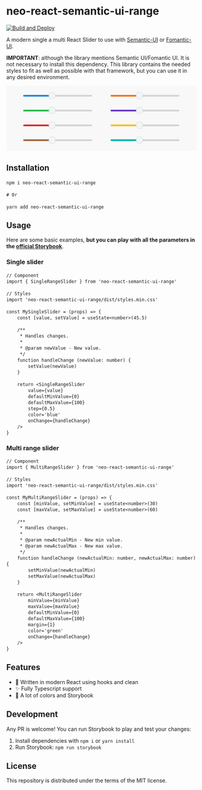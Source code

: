 # neo-react-semantic-ui-range

[![Build and Deploy](https://github.com/jware-solutions/neo-react-semantic-ui-range/actions/workflows/storybook.yml/badge.svg)](https://github.com/jware-solutions/neo-react-semantic-ui-range/actions/workflows/storybook.yml)

A modern single a multi React Slider to use with [Semantic-UI][semantic-ui] or [Fomantic-UI][fomantic-ui].

**IMPORTANT**: although the library mentions Semantic UI/Fomantic UI. It is not necessary to install this dependency. This library contains the needed styles to fit as well as possible with that framework, but you can use it in any desired environment. 


![Slider example with multiple colors](./assets/colors.png)


## Installation

```
npm i neo-react-semantic-ui-range

# Or

yarn add neo-react-semantic-ui-range
```


## Usage

Here are some basic examples, **but you can play with all the parameters in the [official Storybook][storybook]**.

### Single slider

```tsx
// Component
import { SingleRangeSlider } from 'neo-react-semantic-ui-range'

// Styles
import 'neo-react-semantic-ui-range/dist/styles.min.css'

const MySingleSlider = (props) => {
	const [value, setValue] = useState<number>(45.5)

	/**
	 * Handles changes.
	 *
	 * @param newValue - New value.
	 */
	function handleChange (newValue: number) {
		setValue(newValue)
	}

	return <SingleRangeSlider
		value={value}
		defaultMinValue={0}
		defaultMaxValue={100}
		step={0.5}
		color='blue'
		onChange={handleChange}
	/>
}
```


### Multi range slider

```tsx
// Component
import { MultiRangeSlider } from 'neo-react-semantic-ui-range'

// Styles
import 'neo-react-semantic-ui-range/dist/styles.min.css'

const MyMultiRangeSlider = (props) => {
	const [minValue, setMinValue] = useState<number>(30)
  	const [maxValue, setMaxValue] = useState<number>(60)

	/**
	 * Handles changes.
	 *
	 * @param newActualMin - New min value.
	 * @param newActualMax - New max value.
	 */
	function handleChange (newActualMin: number, newActualMax: number) {
		setMinValue(newActualMin)
		setMaxValue(newActualMax)
	}

	return <MultiRangeSlider
		minValue={minValue}
		maxValue={maxValue}
		defaultMinValue={0}
		defaultMaxValue={100}
		margin={1}
		color='green'
		onChange={handleChange}
	/>
}
```


## Features

- 🚀 Written in modern React using hooks and clean 
- ✨ Fully Typescript support
- 📖 A lot of colors and Storybook


## Development

Any PR is welcome! You can run Storybook to play and test your changes:

1. Install dependencies with `npm i` or `yarn install`
1. Run Storybook: `npm run storybook`


## License

This repository is distributed under the terms of the MIT license.


[semantic-ui]: https://react.semantic-ui.com/
[fomantic-ui]: https://fomantic-ui.com/
[storybook]: https://jware-solutions.github.io/neo-react-semantic-ui-range/
